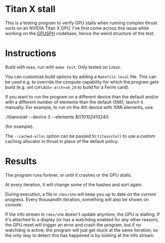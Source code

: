 # Titan X stall

This is a testing program to verify GPU stalls when running complex
thrust sorts on an NVIDIA Titan X GPU. I've first come across this issue
while working on the [GPUSPH][gpusph] codebase, hence the weird
structure of the test.

[gpusph]: http://www.gpusph.org

# Instructions

Build with `make`, run with `make test`. Only tested on Linux.

You can customize build options by adding a `Makefile.local` file. This can be
used e.g. to override the compute capability for which the program gets build
(e.g. set `CUFLAGS=-arch=sm_20` to build for a Fermi card).

If you want to run the program on a different device than the default and/or
with a different number of elements than the default (5Mi), launch it manually.
For example, to run on the 4th device with 10Mi elements, use:

   ./titanxstall --device 3 --elements $((10*1024*1024))

(for example).

The `--cached-alloc` option can be passed to `titanxstall` to use a custom
caching allocator in thrust in place of the default policy.

# Results

The program runs forever, or until it crashes or the GPU stalls.

At every iteration, it will change some of the hashes and sort again.

During execution, a file in `/dev/shm` will keep you up to date on the
current progress. Every thousandth iteration, something will also be
shown on console.

If the info stream in `/dev/shm` doesn't update anymore, the GPU is
stalling. If it's attached to a display (or has a watchdog enabled for
any other reason), the GPU reset will trigger an error and crash the
program, but if no watchdog is active, the program will just get stuck
at the same iteration, so the only way to detect this has happened is by
looking at the info stream.
